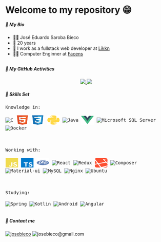 # Welcome to my repository 😁

##### 📝 My Bio
- 🧑‍💻 José Eduardo Saroba Bieco
- 🎂 20 years
- 💼 I work as a fullstack web developer at <a style="cursor: pointer;" target="_blank" href="https://likkn.com/"> Likkn</a>
- 👨‍🎓 Computer Enginner at <a style="cursor: pointer;" target="_blank" href="https://facens.br">Facens</a>

<div>

##

##### 🤖 My GitHub Activities

<div style="display: inline_block;" align="center">
  <a target="_blank" href="https://github.com/JoseBieco">
  <img height="160em" src="https://github-readme-stats.vercel.app/api?username=JoseBieco&show_icons=true&theme=gotham&include_all_commits=true&count_private=true"/>
  <img height="160em" src="https://github-readme-stats.vercel.app/api/top-langs/?username=JoseBieco&layout=compact&langs_count=7&theme=gotham"/>
 </a>
</div>
 

  
##### 🧠 Skills Set 
 
<div style="display: inline_block;">
    <kbd align="center">
        <kbd>Knowledge in:</kbd>
        <br />
        <br />
        <img align="center" title="C" alt="C" height="30" width="40" src="https://cdn.jsdelivr.net/gh/devicons/devicon/icons/c/c-original.svg">
        <img align="center" title="HTML5" alt="HTML" height="30" width="40" src="https://raw.githubusercontent.com/devicons/devicon/master/icons/html5/html5-original.svg">
        <img align="center"  title="CSS3" alt="CSS" height="30" width="40" src="https://raw.githubusercontent.com/devicons/devicon/master/icons/css3/css3-original.svg">
        <img align="center" title="Python" alt="Python" height="30" width="40" src="https://raw.githubusercontent.com/devicons/devicon/master/icons/python/python-plain.svg">
        <img align="center" title="Java" alt="Java" height="30" width="40" src="https://cdn.jsdelivr.net/gh/devicons/devicon/icons/java/java-original.svg">
        <img align="center" title="VueJS" alt="VueJS" height="30" width="40" src="https://raw.githubusercontent.com/devicons/devicon/master/icons/vuejs/vuejs-original.svg">
        <img align="center" title="Microsoft SQL Server" alt="Microsoft SQL Server" height="30" width="40" src="https://cdn.jsdelivr.net/gh/devicons/devicon/icons/microsoftsqlserver/microsoftsqlserver-plain.svg">
        <img align="center" title="Docker" alt="Docker" height="30" width="40" src="https://cdn.jsdelivr.net/gh/devicons/devicon/icons/docker/docker-original.svg"> 
        <br />
        <br />
    </kbd>
    <br />
    <br />
    <kbd align="center">
        <kbd>Working with:</kbd>
        <br />
        <br />
        <img align="center"  title="Javascript" alt="Js" height="30" width="40" src="https://raw.githubusercontent.com/devicons/devicon/master/icons/javascript/javascript-plain.svg">
        <img align="center" title="TypeScript" alt="TypeScript" height="30" width="40" src="https://raw.githubusercontent.com/devicons/devicon/master/icons/typescript/typescript-plain.svg">
        <img align="center" title="PHP" alt="PHP" height="30" width="40" src="https://raw.githubusercontent.com/devicons/devicon/master/icons/php/php-plain.svg">
        <img align="center" title="React" alt="React" height="30" width="40" src="https://cdn.jsdelivr.net/gh/devicons/devicon/icons/react/react-original.svg" />
        <img align="center" title="Redux" alt="Redux" height="30" width="40" src="https://cdn.jsdelivr.net/gh/devicons/devicon/icons/redux/redux-original.svg" />
        <img align="center" title="Laravel" alt="Laravel" height="30" width="40" src="https://raw.githubusercontent.com/devicons/devicon/master/icons/laravel/laravel-plain.svg">
        <img align="center" title="Composer" alt="Composer" height="30" width="40" src="https://cdn.jsdelivr.net/gh/devicons/devicon/icons/composer/composer-original.svg">
        <img align="center" title="Material-ui" alt="Material-ui" height="30" width="40" src="https://cdn.jsdelivr.net/gh/devicons/devicon/icons/materialui/materialui-original.svg">
        <img align="center" title="MySQL" alt="MySQL" height="30" width="40" src="https://cdn.jsdelivr.net/gh/devicons/devicon/icons/mysql/mysql-original.svg">
        <img align="center" title="Nginx" alt="Nginx" height="30" width="40" src="https://cdn.jsdelivr.net/gh/devicons/devicon/icons/nginx/nginx-original.svg">
        <img align="center" title="Ubuntu" alt="Ubuntu" height="30" width="40" src="https://cdn.jsdelivr.net/gh/devicons/devicon/icons/ubuntu/ubuntu-plain.svg">
        <br />
        <br />
    </kbd> 
    <br />
    <br />
    <kbd align="center">
        <kbd>Studying:</kbd> 
        <br />
        <br />
        <img align="center" title="Spring" alt="Spring" height="30" width="40" src="https://cdn.jsdelivr.net/gh/devicons/devicon/icons/spring/spring-original.svg">
        <img align="center" title="Kotlin" alt="Kotlin" height="30" width="40" src="https://cdn.jsdelivr.net/gh/devicons/devicon/icons/kotlin/kotlin-original.svg">
        <img align="center" title="Android" alt="Android" height="30" width="40" src="https://cdn.jsdelivr.net/gh/devicons/devicon/icons/android/android-original.svg">
        <img align="center" title="Angular" alt="Angular" height="30" width="40" src="https://cdn.jsdelivr.net/gh/devicons/devicon/icons/angularjs/angularjs-original.svg">
    </kbd>
    <br />
    <br />
</div>

##### 💬 Contact me 
<div>
    <a href="https://www.linkedin.com/in/josebieco/" target="_blank"><img title="josebieco" alt="josebieco" src="https://img.shields.io/badge/-LinkedIn-%230077B5?style=for-the-badge&logo=linkedin&logoColor=white" target="_blank"></a>
    <a target="_blank"><img title="josebieco@gmail.com" alt="josebieco@gmail.com" src="https://img.shields.io/badge/-Gmail-%23333?style=for-the-badge&logo=gmail&logoColor=white"></a>
</div>
